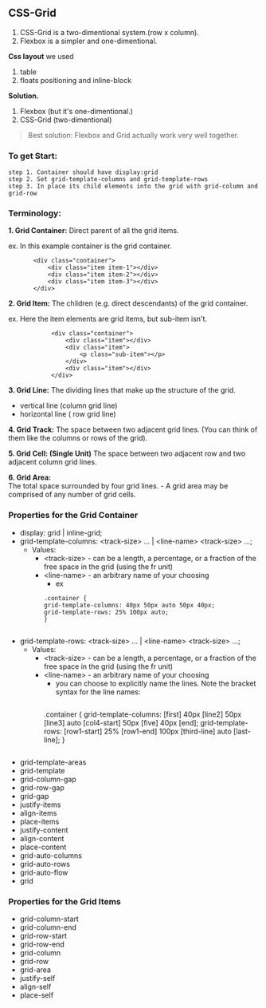 ## CSS-Grid
  1. CSS-Grid is a two-dimentional system.(row x column).
  2. Flexbox  is a simpler and one-dimentional.
	
**Css layout**
we used 
1. table	
2. floats positioning and inline-block

**Solution.**
1. Flexbox  (but it's one-dimentional.)
2. CSS-Grid (two-dimentional)
	
> Best solution:
   Flexbox and Grid actually work very well together.

### To get Start:
	step 1. Container should have display:grid
	step 2. Set grid-template-columns and grid-template-rows
	step 3. In place its child elements into the grid with grid-column and grid-row

### Terminology:		
**1. Grid Container:**
Direct parent of all the grid items.

ex. In this example container is the grid container.
 ```
		<div class="container">
			<div class="item item-1"></div>
			<div class="item item-2"></div>
			<div class="item item-3"></div>
		</div>
```
**2. Grid Item:**
The children (e.g. direct descendants) of the grid container.

ex. Here the item elements are grid items, but sub-item isn't.
```			
			<div class="container">
				<div class="item"></div> 
				<div class="item">
					<p class="sub-item"></p>
				</div>
				<div class="item"></div>
			</div>
```
**3. Grid Line:**
The dividing lines that make up the structure of the grid.
- vertical line (column grid line)
- horizontal line ( row grid line)

**4. Grid Track:**
The space between two adjacent grid lines. (You can think of them like the columns or rows of the grid).

**5. Grid Cell: (Single Unit)**
The space between two adjacent row and two adjacent column grid lines.

**6. Grid Area:**	
The total space surrounded by four grid lines.
    - A grid area may be comprised of any number of grid cells.

### Properties for the Grid Container
- display:  grid | inline-grid;
- grid-template-columns: \<track-size\> ... | \<line-name\> \<track-size\> ...;
  - Values:
    - \<track-size\> \- can be a length, a percentage, or a fraction of the free space in the grid (using the fr unit)
    - \<line-name\> \- an arbitrary name of your choosing
       - ex
        ```
	   .container {
  		grid-template-columns: 40px 50px auto 50px 40px;
  		grid-template-rows: 25% 100px auto;
	  }
	```
- grid-template-rows: \<track-size\> ... | \<line-name\> \<track-size\> ...;
  - Values:
    - \<track-size\> \- can be a length, a percentage, or a fraction of the free space in the grid (using the fr unit)
    - \<line-name\> \- an arbitrary name of your choosing
    	-  you can choose to explicitly name the lines. Note the bracket syntax for the line names:
             ```
	     .container {
  			grid-template-columns: [first] 40px [line2] 50px [line3] auto [col4-start] 50px [five] 40px [end];
  			grid-template-rows: [row1-start] 25% [row1-end] 100px [third-line] auto [last-line];
		}
	     ```

- grid-template-areas
- grid-template
- grid-column-gap
- grid-row-gap
- grid-gap
- justify-items
- align-items
- place-items
- justify-content
- align-content
- place-content
- grid-auto-columns
- grid-auto-rows
- grid-auto-flow
- grid
	
### Properties for the Grid Items
- grid-column-start
- grid-column-end
- grid-row-start
- grid-row-end
- grid-column
- grid-row
- grid-area
- justify-self
- align-self
- place-self    	 
